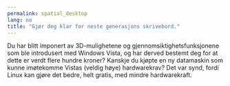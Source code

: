 ```yaml
---
permalink: spatial_desktop
lang: no
title: "Gjør deg klar for neste generasjons skrivebord."
---
```


Du har blitt imponert av 3D-mulighetene og gjennomsiktighetsfunksjonene som ble introdusert med Windows Vista, og har derved bestemt deg for at dette er verdt flere hundre kroner? Kanskje du kjøpte en ny datamaskin som kunne imøtekomme Vistas (veldig høye) hardwarekrav? Det var synd, fordi Linux kan gjøre det bedre, helt gratis, med mindre hardwarekraft.

<? all_video_ids_from_file ();?>




